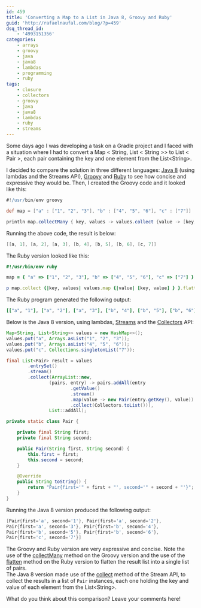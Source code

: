```yaml
---
id: 459
title: 'Converting a Map to a List in Java 8, Groovy and Ruby'
guid: 'http://rafaelnaufal.com/blog/?p=459'
dsq_thread_id:
    - '4993151356'
categories:
    - arrays
    - groovy
    - java
    - java8
    - lambdas
    - programming
    - ruby
tags:
    - closure
    - collectors
    - groovy
    - java
    - java8
    - lambdas
    - ruby
    - streams
---
```


Some days ago I was developing a task on a Gradle project and I faced with a situation where I had to convert a Map &lt; String, List &lt; String &gt;&gt; to List &lt; Pair &gt;, each pair containing the key and one element from the List&lt;String&gt;.

I decided to compare the solution in three different languages: [Java 8](http://docs.oracle.com/javase/8/docs/technotes/guides/language/enhancements.html#javase8) (using lambdas and the Streams API), [Groovy](http://www.groovy-lang.org/) and [Ruby](https://www.ruby-lang.org/en/) to see how concise and expressive they would be. Then, I created the Groovy code and it looked like this:

```groovy
#!/usr/bin/env groovy

def map = ["a" : ["1", "2", "3"], "b" : ["4", "5", "6"], "c" : ["7"]]

println map.collectMany { key, values -> values.collect {value -> [key, value]}}
```

Running the above code, the result is below:

```groovy
[[a, 1], [a, 2], [a, 3], [b, 4], [b, 5], [b, 6], [c, 7]]
```

The Ruby version looked like this:

```ruby
#!/usr/bin/env ruby

map = { "a" => ["1", "2", "3"], "b" => ["4", "5", "6"], "c" => ["7"] }

p map.collect {|key, values| values.map {|value| [key, value] } }.flatten(1)
```

The Ruby program generated the following output:

```ruby
[["a", "1"], ["a", "2"], ["a", "3"], ["b", "4"], ["b", "5"], ["b", "6"], ["c", "7"]]
```

Below is the Java 8 version, using lambdas, [Streams](https://docs.oracle.com/javase/8/docs/api/java/util/stream/Stream.html) and the [Collectors](https://docs.oracle.com/javase/8/docs/api/java/util/stream/Collectors.html) API:

```java
Map<String, List<String>> values = new HashMap<>();
values.put("a", Arrays.asList("1", "2", "3"));
values.put("b", Arrays.asList("4", "5", "6"));
values.put("c", Collections.singletonList("7"));

final List<Pair> result = values
        .entrySet()
        .stream()
        .collect(ArrayList::new,
                (pairs, entry) -> pairs.addAll(entry
                        .getValue()
                        .stream()
                        .map(value -> new Pair(entry.getKey(), value))
                        .collect(Collectors.toList())),
                List::addAll);

private static class Pair {

    private final String first;
    private final String second;

    public Pair(String first, String second) {
        this.first = first;
        this.second = second;
    }

    @Override
    public String toString() {
        return "Pair{first='" + first + "', second='" + second + "'}";
    }
}
```

Running the Java 8 version produced the following output:

```java
[Pair{first='a', second='1'}, Pair{first='a', second='2'}, 
Pair{first='a', second='3'}, Pair{first='b', second='4'}, 
Pair{first='b', second='5'}, Pair{first='b', second='6'}, 
Pair{first='c', second='7'}]
```

The Groovy and Ruby version are very expressive and concise. Note the use of the [collectMany](http://docs.groovy-lang.org/latest/html/groovy-jdk/java/lang/Iterable.html#collectMany(groovy.lang.Closure)) method on the Groovy version and the use of the [flatten](http://ruby-doc.org/core-2.3.1/Array.html#method-i-flatten) method on the Ruby version to flatten the result list into a single list of pairs.  
The Java 8 version made use of the [collect](https://docs.oracle.com/javase/8/docs/api/java/util/stream/Stream.html#collect-java.util.function.Supplier-java.util.function.BiConsumer-java.util.function.BiConsumer-) method of the Stream API, to collect the results in a list of `Pair` instances, each one holding the key and value of each element from the List&lt;String&gt;.

What do you think about this comparison? Leave your comments here!